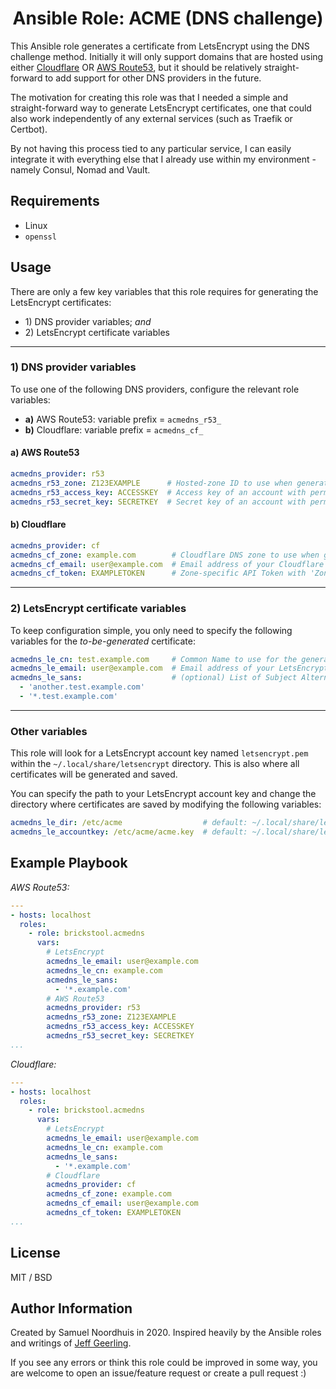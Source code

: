 <h1 align="center" style="border-bottom: none;">Ansible Role: ACME (DNS challenge)</h1>

This Ansible role generates a certificate from LetsEncrypt
using the DNS challenge method.
Initially it will only support domains
that are hosted using either [Cloudflare](https://cloudflare.com) OR [AWS Route53](https://aws.amazon.com/route53/),
but it should be relatively straight-forward
to add support for other DNS providers in the future.

The motivation for creating this role
was that I needed a simple and straight-forward way
to generate LetsEncrypt certificates,
one that could also work independently of
any external services
(such as Traefik or Certbot).

By not having this process
tied to any particular service,
I can easily integrate it
with everything else
that I already use
within my environment -
namely Consul, Nomad and Vault.

## Requirements

* Linux
* `openssl`

## Usage

There are only a few key variables that this role requires
for generating the LetsEncrypt certificates:
* 1\) DNS provider variables; _and_
* 2\) LetsEncrypt certificate variables
---

### 1) DNS provider variables
To use one of the following DNS providers,
configure the relevant role variables:
* __a)__ AWS Route53: variable prefix = `acmedns_r53_`
* __b)__ Cloudflare: variable prefix = `acmedns_cf_`

#### a) AWS Route53
```yaml
acmedns_provider: r53
acmedns_r53_zone: Z123EXAMPLE      # Hosted-zone ID to use when generating the certificate
acmedns_r53_access_key: ACCESSKEY  # Access key of an account with permission to add records to the hosted zone
acmedns_r53_secret_key: SECRETKEY  # Secret key of an account with permission to add records to the hosted zone
```

#### b) Cloudflare
```yaml
acmedns_provider: cf
acmedns_cf_zone: example.com        # Cloudflare DNS zone to use when generating the certificate
acmedns_cf_email: user@example.com  # Email address of your Cloudflare account
acmedns_cf_token: EXAMPLETOKEN      # Zone-specific API Token with 'Zone:DNS:Edit' and 'Zone:Zone:Read' permissions
```
---

### 2) LetsEncrypt certificate variables
To keep configuration simple,
you only need
to specify the following variables
for the _to-be-generated_ certificate:
```yaml
acmedns_le_cn: test.example.com     # Common Name to use for the generated certificate
acmedns_le_email: user@example.com  # Email address of your LetsEncrypt account (created if non-existent)
acmedns_le_sans:                    # (optional) List of Subject Alternative Names for the generated certificate
  - 'another.test.example.com'
  - '*.test.example.com'
```
---

### Other variables
This role will look for
a LetsEncrypt account key named `letsencrypt.pem`
within the `~/.local/share/letsencrypt` directory.
This is also where all certificates
will be generated and saved.

You can specify the path
to your LetsEncrypt account key
and change the directory
where certificates are saved
by modifying the following variables:
```yaml
acmedns_le_dir: /etc/acme                  # default: ~/.local/share/letsencrypt
acmedns_le_accountkey: /etc/acme/acme.key  # default: ~/.local/share/letsencrypt/letsencrypt.pem
```

## Example Playbook

*AWS Route53:*
```yaml
---
- hosts: localhost
  roles:
    - role: brickstool.acmedns
      vars:
        # LetsEncrypt
        acmedns_le_email: user@example.com
        acmedns_le_cn: example.com
        acmedns_le_sans:
          - '*.example.com'
        # AWS Route53
        acmedns_provider: r53
        acmedns_r53_zone: Z123EXAMPLE
        acmedns_r53_access_key: ACCESSKEY
        acmedns_r53_secret_key: SECRETKEY
...
```
*Cloudflare:*
```yaml
---
- hosts: localhost
  roles:
    - role: brickstool.acmedns
      vars:
        # LetsEncrypt
        acmedns_le_email: user@example.com
        acmedns_le_cn: example.com
        acmedns_le_sans:
          - '*.example.com'
        # Cloudflare
        acmedns_provider: cf
        acmedns_cf_zone: example.com
        acmedns_cf_email: user@example.com
        acmedns_cf_token: EXAMPLETOKEN
...
```

## License

MIT / BSD

## Author Information

Created by Samuel Noordhuis in 2020. Inspired heavily by the Ansible roles and writings of [Jeff Geerling](https://github.com/geerlingguy).

If you see any errors or think this role could be improved in some way, you are welcome to open an issue/feature request or create a pull request :)
